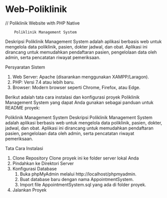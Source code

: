 # Web-Poliklinik

// Poliklinik Website with PHP Native

        Poliklinik Management System

Deskripsi
Poliklinik Management System adalah aplikasi berbasis web untuk mengelola data poliklinik, pasien, dokter jadwal, dan obat. Aplikasi ini dirancang untuk memudahkan pendaftaran pasien, pengelolaan data oleh admin, serta pencatatan riwayat pemeriksaan.

Persyaratan Sistem

1. Web Server: Apache (disarankan menggunakan XAMPP/Laragon).
2. PHP: Versi 7.4 atau lebih baru.
3. Browser: Modern browser seperti Chrome, Firefox, atau Edge.

Berikut adalah tata cara instalasi dan konfigurasi proyek Poliklinik Management System yang dapat Anda gunakan sebagai panduan untuk README proyek:

Poliklinik Management System
Deskripsi
Poliklinik Management System adalah aplikasi berbasis web untuk mengelola data poliklinik, pasien, dokter, jadwal, dan obat. Aplikasi ini dirancang untuk memudahkan pendaftaran pasien, pengelolaan data oleh admin, serta pencatatan riwayat pemeriksaan.

Tata Cara Instalasi

1. Clone Repository
   Clone proyek ini ke folder server lokal Anda
2. Pindahkan ke Direktori Server
3. Konfigurasi Database
   1. Buka phpMyAdmin melalui http://localhost/phpmyadmin.
   2. Buat database baru dengan nama AppointmentSystem.
   3. Import file AppointmentSystem.sql yang ada di folder proyek.
4. Jalankan Proyek
